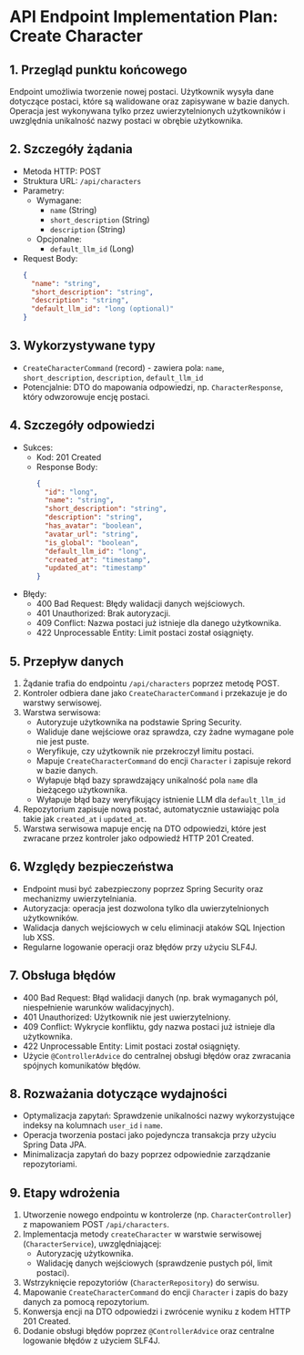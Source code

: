 # API Endpoint Implementation Plan: Create Character

## 1. Przegląd punktu końcowego
Endpoint umożliwia tworzenie nowej postaci. Użytkownik wysyła dane dotyczące postaci, które są walidowane oraz zapisywane w bazie danych. Operacja jest wykonywana tylko przez uwierzytelnionych użytkowników i uwzględnia unikalność nazwy postaci w obrębie użytkownika.

## 2. Szczegóły żądania
- Metoda HTTP: POST
- Struktura URL: `/api/characters`
- Parametry:
  - Wymagane:
    - `name` (String)
    - `short_description` (String)
    - `description` (String)
  - Opcjonalne:
    - `default_llm_id` (Long)
- Request Body:
  ```json
  {
    "name": "string",
    "short_description": "string",
    "description": "string",
    "default_llm_id": "long (optional)"
  }
  ```

## 3. Wykorzystywane typy
- `CreateCharacterCommand` (record) - zawiera pola: `name`, `short_description`, `description`, `default_llm_id`
- Potencjalnie: DTO do mapowania odpowiedzi, np. `CharacterResponse`, który odwzorowuje encję postaci.

## 4. Szczegóły odpowiedzi
- Sukces:
  - Kod: 201 Created
  - Response Body:
    ```json
    {
      "id": "long",
      "name": "string",
      "short_description": "string",
      "description": "string",
      "has_avatar": "boolean",
      "avatar_url": "string",
      "is_global": "boolean",
      "default_llm_id": "long",
      "created_at": "timestamp",
      "updated_at": "timestamp"
    }
    ```
- Błędy:
  - 400 Bad Request: Błędy walidacji danych wejściowych.
  - 401 Unauthorized: Brak autoryzacji.
  - 409 Conflict: Nazwa postaci już istnieje dla danego użytkownika.
  - 422 Unprocessable Entity: Limit postaci został osiągnięty.

## 5. Przepływ danych
1. Żądanie trafia do endpointu `/api/characters` poprzez metodę POST.
2. Kontroler odbiera dane jako `CreateCharacterCommand` i przekazuje je do warstwy serwisowej.
3. Warstwa serwisowa:
   - Autoryzuje użytkownika na podstawie Spring Security.
   - Waliduje dane wejściowe oraz sprawdza, czy żadne wymagane pole nie jest puste.
   - Weryfikuje, czy użytkownik nie przekroczył limitu postaci.
   - Mapuje `CreateCharacterCommand` do encji `Character` i zapisuje rekord w bazie danych.
   - Wyłapuje błąd bazy sprawdzający unikalność pola `name` dla bieżącego użytkownika.
   - Wyłapuje błąd bazy weryfikujący istnienie LLM dla `default_llm_id`
4. Repozytorium zapisuje nową postać, automatycznie ustawiając pola takie jak `created_at` i `updated_at`.
5. Warstwa serwisowa mapuje encję na DTO odpowiedzi, które jest zwracane przez kontroler jako odpowiedź HTTP 201 Created.

## 6. Względy bezpieczeństwa
- Endpoint musi być zabezpieczony poprzez Spring Security oraz mechanizmy uwierzytelniania.
- Autoryzacja: operacja jest dozwolona tylko dla uwierzytelnionych użytkowników.
- Walidacja danych wejściowych w celu eliminacji ataków SQL Injection lub XSS.
- Regularne logowanie operacji oraz błędów przy użyciu SLF4J.

## 7. Obsługa błędów
- 400 Bad Request: Błąd walidacji danych (np. brak wymaganych pól, niespełnienie warunków walidacyjnych).
- 401 Unauthorized: Użytkownik nie jest uwierzytelniony.
- 409 Conflict: Wykrycie konfliktu, gdy nazwa postaci już istnieje dla użytkownika.
- 422 Unprocessable Entity: Limit postaci został osiągnięty.
- Użycie `@ControllerAdvice` do centralnej obsługi błędów oraz zwracania spójnych komunikatów błędów.

## 8. Rozważania dotyczące wydajności
- Optymalizacja zapytań: Sprawdzenie unikalności nazwy wykorzystujące indeksy na kolumnach `user_id` i `name`.
- Operacja tworzenia postaci jako pojedyncza transakcja przy użyciu Spring Data JPA.
- Minimalizacja zapytań do bazy poprzez odpowiednie zarządzanie repozytoriami.

## 9. Etapy wdrożenia
1. Utworzenie nowego endpointu w kontrolerze (np. `CharacterController`) z mapowaniem POST `/api/characters`.
2. Implementacja metody `createCharacter` w warstwie serwisowej (`CharacterService`), uwzględniającej:
   - Autoryzację użytkownika.
   - Walidację danych wejściowych (sprawdzenie pustych pól, limit postaci).
3. Wstrzyknięcie repozytoriów (`CharacterRepository`) do serwisu.
4. Mapowanie `CreateCharacterCommand` do encji `Character` i zapis do bazy danych za pomocą repozytorium.
5. Konwersja encji na DTO odpowiedzi i zwrócenie wyniku z kodem HTTP 201 Created.
6. Dodanie obsługi błędów poprzez `@ControllerAdvice` oraz centralne logowanie błędów z użyciem SLF4J.